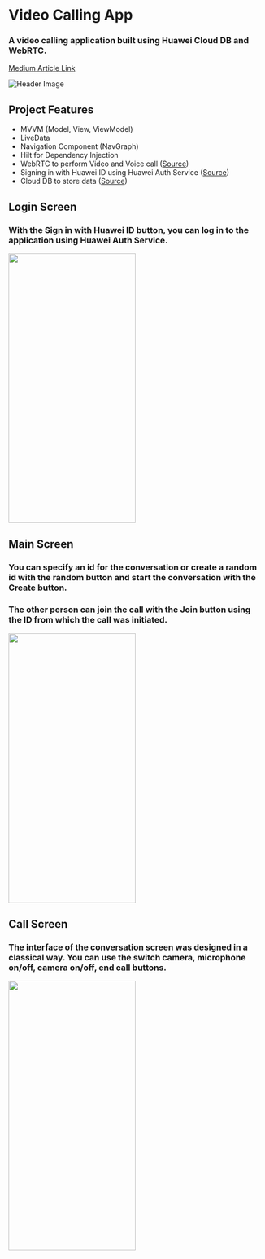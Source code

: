 # Video Calling App

### A video calling application built using Huawei Cloud DB and WebRTC.
<a href="https://medium.com/huawei-developers-tr/webrtc-nedir-ve-kotlinde-huawei-clouddb-ile-nas%C4%B1l-kullan%C4%B1l%C4%B1r-755feb42f3b1">Medium Article Link</a>

![Header Image](https://user-images.githubusercontent.com/29903779/172182102-69970b84-9888-41dd-98d8-9bff6fdc1c34.png)

## Project Features
 - MVVM (Model, View, ViewModel)
 - LiveData
 - Navigation Component (NavGraph)
 - Hilt for Dependency Injection
 - WebRTC to perform Video and Voice call (<a href="https://webrtc.org/">Source</a>)
 - Signing in with Huawei ID using Huawei Auth Service (<a href="https://developer.huawei.com/consumer/en/doc/development/AppGallery-connect-Guides/agc-auth-introduction-0000001053732605">Source</a>)
 - Cloud DB to store data (<a href="https://developer.huawei.com/consumer/en/doc/development/AppGallery-connect-Guides/agc-clouddb-introduction-0000001054212760">Source</a>)

## Login Screen
### With the Sign in with Huawei ID button, you can log in to the application using Huawei Auth Service.
<p align="left">
<img src="https://user-images.githubusercontent.com/29903779/172160808-06793cd6-b795-45f1-b915-eba847a3ec39.jpg" width="250" height="530"/>
</p>

## Main Screen
### You can specify an id for the conversation or create a random id with the random button and start the conversation with the Create button.
### The other person can join the call with the Join button using the ID from which the call was initiated.
<p align="left">
<img src="https://user-images.githubusercontent.com/29903779/172160813-48a74e80-5bd6-4c31-b2e1-d9867670db5e.jpg" width="250" height="530"/>
</p>

## Call Screen
### The interface of the conversation screen was designed in a classical way. You can use the switch camera, microphone on/off, camera on/off, end call buttons.
<p align="left">
<img src="https://user-images.githubusercontent.com/29903779/172161048-f5b74691-2757-470e-89ff-f0d1dc3b89c7.jpg" width="250" height="530"/>
</p>
